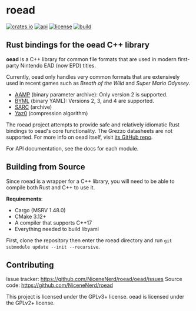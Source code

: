 # roead

[![crates.io](https://img.shields.io/crates/v/roead)](https://crates.io/crates/roead)
[![api](https://img.shields.io/badge/api-rustdoc-558b2f)](https://nicenenerd.github.io/roead/roead/)
[![license](https://img.shields.io/badge/license-GPL-blue)](https://spdx.org/licenses/GPL-3.0-or-later.html)
[![build](https://img.shields.io/github/workflow/status/NiceneNerd/roead/Build%20and%20test)](https://github.com/NiceneNerd/roead/actions/workflows/rust.yml)

## Rust bindings for the oead C++ library
**oead** is a C++ library for common file formats that are used in modern
first-party Nintendo EAD (now EPD) titles.

Currently, oead only handles very common formats that are extensively used
in recent games such as *Breath of the Wild* and *Super Mario Odyssey*.

* [AAMP](https://zeldamods.org/wiki/AAMP) (binary parameter archive): Only version 2 is supported.
* [BYML](https://zeldamods.org/wiki/BYML) (binary YAML): Versions 2, 3, and 4 are supported.
* [SARC](https://zeldamods.org/wiki/SARC) (archive)
* [Yaz0](https://zeldamods.org/wiki/Yaz0) (compression algorithm)

The roead project attempts to provide safe and relatively idiomatic Rust
bindings to oead's core functionality. The Grezzo datasheets are not supported.
For more info on oead itself, visit [its GitHub repo](https://github.com/zeldamods/oead/).

For API documentation, see the docs for each module.

## Building from Source

Since roead is a wrapper for a C++ library, you will need to be able to compile both Rust and C++ to use it.

**Requirements**:
- Cargo (MSRV 1.48.0)
- CMake 3.12+
- A compiler that supports C++17
- Everything needed to build libyaml

First, clone the repository then enter the roead directory and run `git submodule update --init --recursive`. 

## Contributing

Issue tracker: https://github.com/NiceneNerd/roead/oead/issues
Source code: https://github.com/NiceneNerd/roead

This project is licensed under the GPLv3+ license. oead is licensed under the GPLv2+ license.
